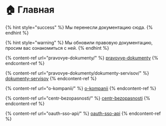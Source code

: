 # 🏠 Главная

{% hint style="success" %}
Мы перенесли документацию сюда.&#x20;
{% endhint %}

{% hint style="warning" %}
Мы обновили правовую документацию, просим вас ознакомиться с ней.
{% endhint %}

{% content-ref url="pravovye-dokumenty/" %}
[pravovye-dokumenty](pravovye-dokumenty/)
{% endcontent-ref %}

{% content-ref url="pravovye-dokumenty/dokumenty-servisov/" %}
[dokumenty-servisov](pravovye-dokumenty/dokumenty-servisov/)
{% endcontent-ref %}

{% content-ref url="o-kompanii/" %}
[o-kompanii](o-kompanii/)
{% endcontent-ref %}

{% content-ref url="centr-bezopasnosti/" %}
[centr-bezopasnosti](centr-bezopasnosti/)
{% endcontent-ref %}

{% content-ref url="oauth-sso-api/" %}
[oauth-sso-api](oauth-sso-api/)
{% endcontent-ref %}
